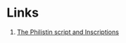 # Links

1. [The Philistin script and Inscriptions](https://irp-cdn.multiscreensite.com/7b1aa4fb/files/uploaded/Philistine_script_inscriptions.pdf)